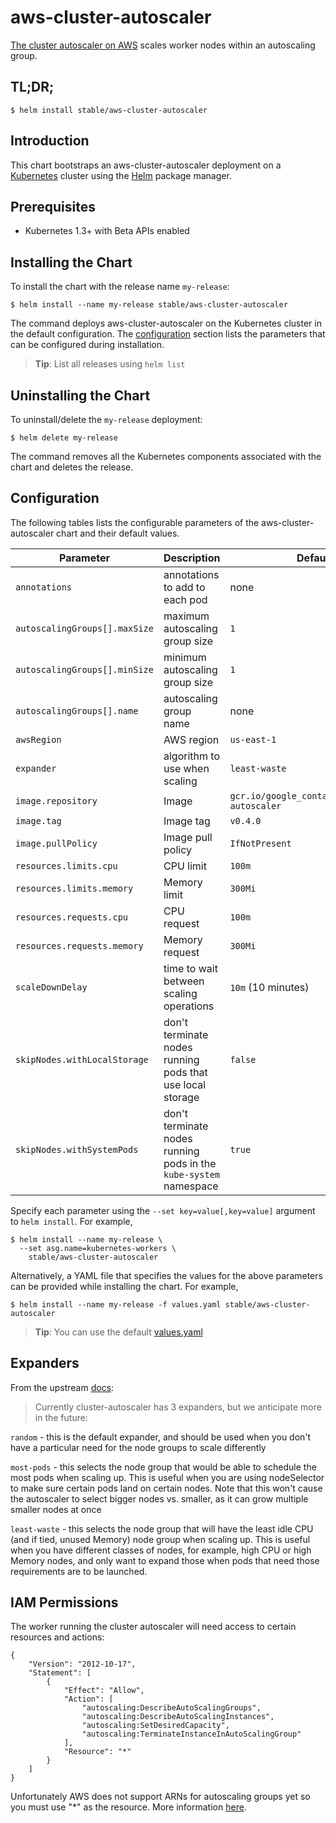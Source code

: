 # aws-cluster-autoscaler

[The cluster autoscaler on AWS](https://github.com/kubernetes/contrib/tree/master/cluster-autoscaler/cloudprovider/aws) scales worker nodes within an autoscaling group.

## TL;DR;

```console
$ helm install stable/aws-cluster-autoscaler
```

## Introduction

This chart bootstraps an aws-cluster-autoscaler deployment on a [Kubernetes](http://kubernetes.io) cluster using the [Helm](https://helm.sh) package manager.

## Prerequisites
  - Kubernetes 1.3+ with Beta APIs enabled

## Installing the Chart

To install the chart with the release name `my-release`:

```console
$ helm install --name my-release stable/aws-cluster-autoscaler
```

The command deploys aws-cluster-autoscaler on the Kubernetes cluster in the default configuration. The [configuration](#configuration) section lists the parameters that can be configured during installation.

> **Tip**: List all releases using `helm list`

## Uninstalling the Chart

To uninstall/delete the `my-release` deployment:

```console
$ helm delete my-release
```

The command removes all the Kubernetes components associated with the chart and deletes the release.

## Configuration

The following tables lists the configurable parameters of the aws-cluster-autoscaler chart and their default values.

Parameter | Description | Default
--- | --- | ---
`annotations` | annotations to add to each pod | none
`autoscalingGroups[].maxSize` | maximum autoscaling group size | `1`
`autoscalingGroups[].minSize` | minimum autoscaling group size | `1`
`autoscalingGroups[].name` | autoscaling group name | none
`awsRegion` | AWS region | `us-east-1`
`expander` | algorithm to use when scaling | `least-waste`
`image.repository` | Image | `gcr.io/google_containers/cluster-autoscaler`
`image.tag` | Image tag | `v0.4.0`
`image.pullPolicy` | Image pull policy | `IfNotPresent`
`resources.limits.cpu` | CPU limit | `100m`
`resources.limits.memory` | Memory limit | `300Mi`
`resources.requests.cpu` | CPU request | `100m`
`resources.requests.memory` | Memory request | `300Mi`
`scaleDownDelay` | time to wait between scaling operations | `10m` (10 minutes)
`skipNodes.withLocalStorage` | don't terminate nodes running pods that use local storage | `false`
`skipNodes.withSystemPods` | don't terminate nodes running pods in the `kube-system` namespace | `true`

Specify each parameter using the `--set key=value[,key=value]` argument to `helm install`. For example,

```console
$ helm install --name my-release \
  --set asg.name=kubernetes-workers \
    stable/aws-cluster-autoscaler
```

Alternatively, a YAML file that specifies the values for the above parameters can be provided while installing the chart. For example,

```console
$ helm install --name my-release -f values.yaml stable/aws-cluster-autoscaler
```

> **Tip**: You can use the default [values.yaml](values.yaml)

## Expanders
From the upstream [docs](https://github.com/kubernetes/contrib/blob/master/cluster-autoscaler/expander/EXPANDERS.md):
> Currently cluster-autoscaler has 3 expanders, but we anticipate more in the future:
>
`random` - this is the default expander, and should be used when you don't have a particular need for the node groups to scale differently
>
`most-pods` - this selects the node group that would be able to schedule the most pods when scaling up. This is useful when you are using nodeSelector to make sure certain pods land on certain nodes. Note that this won't cause the autoscaler to select bigger nodes vs. smaller, as it can grow multiple smaller nodes at once
>
`least-waste` - this selects the node group that will have the least idle CPU (and if tied, unused Memory) node group when scaling up. This is useful when you have different classes of nodes, for example, high CPU or high Memory nodes, and only want to expand those when pods that need those requirements are to be launched.

## IAM Permissions
The worker running the cluster autoscaler will need access to certain resources and actions:
```
{
    "Version": "2012-10-17",
    "Statement": [
        {
            "Effect": "Allow",
            "Action": [
                "autoscaling:DescribeAutoScalingGroups",
                "autoscaling:DescribeAutoScalingInstances",
                "autoscaling:SetDesiredCapacity",
                "autoscaling:TerminateInstanceInAutoScalingGroup"
            ],
            "Resource": "*"
        }
    ]
}
```
Unfortunately AWS does not support ARNs for autoscaling groups yet so you must use "*" as the resource. More information [here](http://docs.aws.amazon.com/autoscaling/latest/userguide/IAM.html#UsingWithAutoScaling_Actions).
